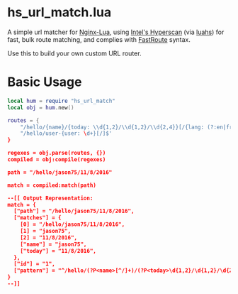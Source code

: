 hs_url_match.lua
================

A simple url matcher for [Nginx-Lua](https://github.com/openresty/lua-nginx-module),
using [Intel's Hyperscan](https://01.org/hyperscan) (via
[luahs](https://github.com/starius/luahs)) for fast, bulk route matching, and
complies with [FastRoute](https://github.com/nikic/FastRoute) syntax.

Use this to build your own custom URL router.

Basic Usage
===========

``` lua
local hum = require "hs_url_match"
local obj = hum.new()

routes = {
    "/hello/{name}/{today: \\d{1,2}/\\d{1,2}/\\d{2,4}}[/{lang: (?:en|fr|zh)]",
    "/hello/user-{user: \d+}[/]$'
}

regexes = obj.parse(routes, {})
compiled = obj:compile(regexes)

path = "/hello/jason75/11/8/2016"

match = compiled:match(path)

--[[ Output Representation:
match = {
  ["path"] = "/hello/jason75/11/8/2016",
  ["matches"] = {
    [0] = "/hello/jason75/11/8/2016",
    [1] = "jason75",
    [2] = "11/8/2016",
    ["name"] = "jason75",
    ["today"] = "11/8/2016",
  },
  ["id"] = "1",
  ["pattern"] = "^/hello/(?P<name>[^/]+)/(?P<today>\d{1,2}/\d{1,2}/\d{2,4})(?:/\{lang: \(\?:en\|fr\|zh\))?",
}
--]]
```
